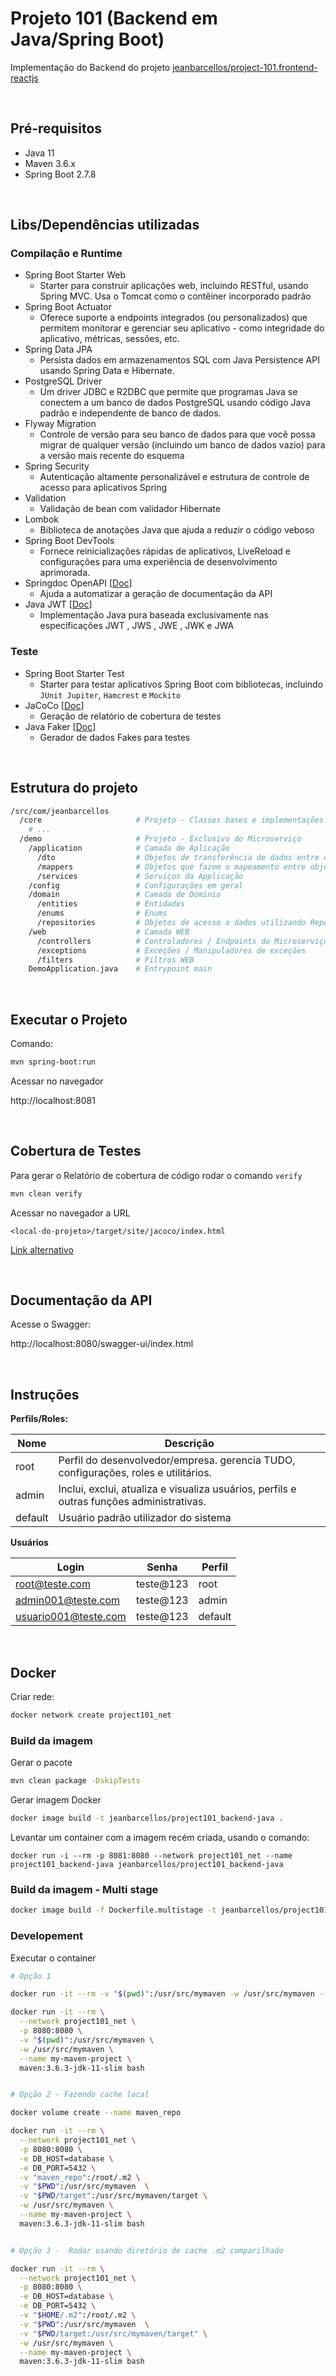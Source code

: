 # Projeto 101 (Backend em Java/Spring Boot)

Implementação do Backend do projeto [jeanbarcellos/project-101.frontend-reactjs](https://github.com/jeanbarcellos/project-101.frontend-reactjs)

<br>

## Pré-requisitos

- Java 11
- Maven 3.6.x
- Spring Boot 2.7.8

<br>

## Libs/Dependências utilizadas

### Compilação e Runtime

- Spring Boot Starter Web
  - Starter para construir aplicações web, incluindo RESTful, usando Spring MVC. Usa o Tomcat como o contêiner incorporado padrão
- Spring Boot Actuator
  - Oferece suporte a endpoints integrados (ou personalizados) que permitem monitorar e gerenciar seu aplicativo - como integridade do aplicativo, métricas, sessões, etc.
- Spring Data JPA
  - Persista dados em armazenamentos SQL com Java Persistence API usando Spring Data e Hibernate.
- PostgreSQL Driver
  - Um driver JDBC e R2DBC que permite que programas Java se conectem a um banco de dados PostgreSQL usando código Java padrão e independente de banco de dados.
- Flyway Migration
  - Controle de versão para seu banco de dados para que você possa migrar de qualquer versão (incluindo um banco de dados vazio) para a versão mais recente do esquema
- Spring Security
  - Autenticação altamente personalizável e estrutura de controle de acesso para aplicativos Spring
- Validation
  - Validação de bean com validador Hibernate
- Lombok
  - Biblioteca de anotações Java que ajuda a reduzir o código veboso
- Spring Boot DevTools
  - Fornece reinicializações rápidas de aplicativos, LiveReload e configurações para uma experiência de desenvolvimento aprimorada.
- Springdoc OpenAPI [[Doc](https://springdoc.org/)]
  - Ajuda a automatizar a geração de documentação da API
- Java JWT [[Doc](https://github.com/jwtk/jjwt)]
  - Implementação Java pura baseada exclusivamente nas especificações JWT , JWS , JWE , JWK e JWA

### Teste

- Spring Boot Starter Test
  - Starter para testar aplicativos Spring Boot com bibliotecas, incluindo `JUnit Jupiter`, `Hamcrest` e `Mockito`
- JaCoCo [[Doc](https://www.eclemma.org/index.html)]
  - Geração de relatório de cobertura de testes
- Java Faker [[Doc](https://github.com/DiUS/java-faker)]
  - Gerador de dados Fakes para testes

<br>

## Estrutura do projeto

```bash
/src/com/jeanbarcellos
  /core                     # Projeto - Classes bases e implementações comuns para melhorar a construção do MS
    # ...
  /demo                     # Projeto - Exclusivo do Microserviço
    /application            # Camada de Aplicação
      /dto                  # Objetos de transferência de dados entre camadas
      /mappers              # Objetos que fazem o mapeamento entre objetos DTO para objetos de Domínio e vice-versa
      /services             # Serviços da Applicação
    /config                 # Configurações em geral
    /domain                 # Camada de Domínio
      /entities             # Entidades
      /enums                # Enums
      /repositories         # Objetos de acesso a dados utilizando Repository Pattern
    /web                    # Camada WEB
      /controllers          # Controladores / Endpoints do Microserviço
      /exceptions           # Exceções / Manipuladores de exceções
      /filters              # Filtros WEB
    DemoApplication.java    # Entrypoint main
```

<br>

## Executar o Projeto

Comando:

```bash
mvn spring-boot:run
```

Acessar no navegador

http://localhost:8081

<br>

## Cobertura de Testes

Para gerar o Relatório de cobertura de código rodar o comando `verify`

```bash
mvn clean verify
```

Acessar no navegador a URL

```
<local-do-projeto>/target/site/jacoco/index.html
```

[Link alternativo](target/site/jacoco/index.html)

<br>

## Documentação da API

Acesse o Swagger:

http://localhost:8080/swagger-ui/index.html

<br>

## Instruções

**Perfils/Roles:**

| Nome    | Descrição                                                                                |
| ------- | ---------------------------------------------------------------------------------------- |
| root    | Perfil do desenvolvedor/empresa. gerencia TUDO, configurações, roles e utilitários.      |
| admin   | Inclui, exclui, atualiza e visualiza usuários, perfils e outras funções administrativas. |
| default | Usuário padrão utilizador do sistema                                                     |

**Usuários**

| Login                | Senha     | Perfil  |
| -------------------- | --------- | ------- |
| root@teste.com       | teste@123 | root    |
| admin001@teste.com   | teste@123 | admin   |
| usuario001@teste.com | teste@123 | default |

<br>

## Docker

Criar rede:

```bash
docker network create project101_net
```

### **Build da imagem**

Gerar o pacote

```bash
mvn clean package -DskipTests
```

Gerar imagem Docker

```bash
docker image build -t jeanbarcellos/project101_backend-java .
```

Levantar um container com a imagem recém criada, usando o comando:

```
docker run -i --rm -p 8081:8080 --network project101_net --name project101_backend-java jeanbarcellos/project101_backend-java
```

### **Build da imagem - Multi stage**

```bash
docker image build -f Dockerfile.multistage -t jeanbarcellos/project101_backend-java_tst .
```

### **Developement**

Executar o container

```bash
# Opção 1

docker run -it --rm -v "$(pwd)":/usr/src/mymaven -w /usr/src/mymaven --name my-maven-project maven:3.6.3-jdk-11-slim bash

docker run -it --rm \
  --network project101_net \
  -p 8080:8080 \
  -v "$(pwd)":/usr/src/mymaven \
  -w /usr/src/mymaven \
  --name my-maven-project \
  maven:3.6.3-jdk-11-slim bash


# Opção 2 - Fazendo cache local

docker volume create --name maven_repo

docker run -it --rm \
  --network project101_net \
  -p 8080:8080 \
  -e DB_HOST=database \
  -e DB_PORT=5432 \
  -v "maven_repo":/root/.m2 \
  -v "$PWD":/usr/src/mymaven  \
  -v "$PWD/target":/usr/src/mymaven/target \
  -w /usr/src/mymaven \
  --name my-maven-project \
  maven:3.6.3-jdk-11-slim bash


# Opção 3 -  Rodar usando diretório de cache .m2 comparilhado

docker run -it --rm \
  --network project101_net \
  -p 8080:8080 \
  -e DB_HOST=database \
  -e DB_PORT=5432 \
  -v "$HOME/.m2":/root/.m2 \
  -v "$PWD":/usr/src/mymaven  \
  -v "$PWD/target:/usr/src/mymaven/target" \
  -w /usr/src/mymaven \
  --name my-maven-project \
  maven:3.6.3-jdk-11-slim bash
```
